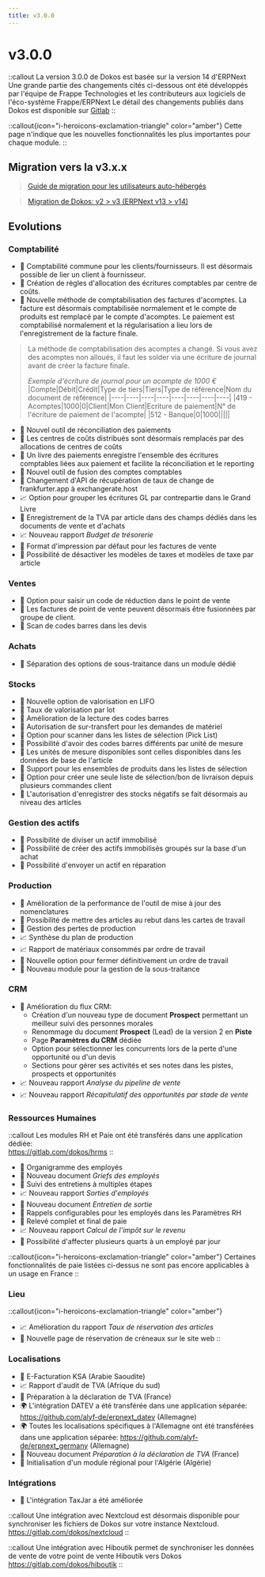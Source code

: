 ```yaml
---
title: v3.0.0
---
```


# v3.0.0

::callout
La version 3.0.0 de Dokos est basée sur la version 14 d'ERPNext
Une grande partie des changements cités ci-dessous ont été développés par l'équipe de Frappe Technologies et les contributeurs aux logiciels de l'éco-système Frappe/ERPNext
Le détail des changements publiés dans Dokos est disponible sur [Gitlab](https://gitlab.com/dokos/dokos/-/releases)
::

::callout{icon="i-heroicons-exclamation-triangle" color="amber"}
Cette page n'indique que les nouvelles fonctionnalités les plus importantes pour chaque module.
::

## Migration vers la v3.x.x

> [Guide de migration pour les utilisateurs auto-hébergés](/dodock/administration/migration-v3)

> [Migration de Dokos: v2 > v3  (ERPNext v13 > v14)](https://github.com/frappe/erpnext/wiki/Migration-Guide-to-ERPNext-version-14)


## Evolutions
### Comptabilité

- :page_facing_up: Comptabilité commune pour les clients/fournisseurs. Il est désormais possible de lier un client à fournisseur.
- :page_facing_up: Création de règles d'allocation des écritures comptables par centre de coûts.
- :page_facing_up: Nouvelle méthode de comptabilisation des factures d'acomptes. La facture est désormais comptabilisée normalement et le compte de produits est remplacé par le compte d'acomptes. Le paiement est comptabilisé normalement et la régularisation a lieu lors de l'enregistrement de la facture finale.


> La méthode de comptabilisation des acomptes a changé.
> Si vous avez des acomptes non alloués, il faut les solder via une écriture de journal avant de créer la facture finale.
>
> *Exemple d'écriture de journal pour un acompte de 1000 €*
> |Compte|Débit|Crédit|Type de tiers|Tiers|Type de référence|Nom du document de référence|
> |----|----|----|----|----|----|----|----|
> |419 - Acomptes|1000|0|Client|Mon Client|Ecriture de paiement|N° de l'écriture de paiement de l'acompte|
> |512 - Banque|0|1000|||||

- :page_facing_up: Nouvel outil de réconciliation des paiements
- :page_facing_up: Les centres de coûts distribués sont désormais remplacés par des allocations de centres de coûts
- :page_facing_up: Un livre des paiements enregistre l'ensemble des écritures comptables liées aux paiement et facilite la réconciliation et le reporting
- :page_facing_up: Nouvel outil de fusion des comptes comptables
- :page_facing_up: Changement d'API de récupération de taux de change de frankfurter.app à exchangerate.host
- :chart_with_upwards_trend: Option pour grouper les écritures GL par contrepartie dans le Grand Livre
- :page_facing_up: Enregistrement de la TVA par article dans des champs dédiés dans les documents de vente et d'achats
- :chart_with_upwards_trend: Nouveau rapport *Budget de trésorerie*
- :page_facing_up: Format d'impression par défaut pour les factures de vente
- :page_facing_up: Possibilité de désactiver les modèles de taxes et modèles de taxe par article


### Ventes

- :page_facing_up: Option pour saisir un code de réduction dans le point de vente
- :page_facing_up: Les factures de point de vente peuvent désormais être fusionnées par groupe de client.
- :page_facing_up: Scan de codes barres dans les devis


### Achats

- :page_facing_up: Séparation des options de sous-traitance dans un module dédié



### Stocks

- :page_facing_up: Nouvelle option de valorisation en LIFO
- :page_facing_up: Taux de valorisation par lot
- :page_facing_up: Amélioration de la lecture des codes barres
- :page_facing_up: Autorisation de sur-transfert pour les demandes de matériel
- :page_facing_up: Option pour scanner dans les listes de sélection (Pick List)
- :page_facing_up: Possibilité d'avoir des codes barres différents par unité de mesure
- :page_facing_up: Les unités de mesure disponibles sont celles disponibles dans les données de base de l'article
- :page_facing_up: Support pour les ensembles de produits dans les listes de sélection
- :page_facing_up: Option pour créer une seule liste de sélection/bon de livraison depuis plusieurs commandes client
- :page_facing_up: L'autorisation d'enregistrer des stocks négatifs se fait désormais au niveau des articles


### Gestion des actifs

- :page_facing_up: Possibilité de diviser un actif immobilisé
- :page_facing_up: Possibilité de créer des actifs immobilisés groupés sur la base d'un achat
- :page_facing_up: Possibilité d'envoyer un actif en réparation


### Production

- :page_facing_up: Amélioration de la performance de l'outil de mise à jour des nomenclatures
- :page_facing_up: Possibilité de mettre des articles au rebut dans les cartes de travail
- :page_facing_up: Gestion des pertes de production
- :chart_with_upwards_trend: Synthèse du plan de production
- :chart_with_upwards_trend: Rapport de matériaux consommés par ordre de travail
- :page_facing_up: Nouvelle option pour fermer définitivement un ordre de travail
- :page_facing_up: Nouveau module pour la gestion de la sous-traitance



### CRM

- :page_facing_up: Amélioration du flux CRM:
  - Création d'un nouveau type de document **Prospect** permettant un meilleur suivi des personnes morales
  - Renommage du document **Prospect** (Lead) de la version 2 en **Piste**
  - Page **Paramètres du CRM** dédiée
  - Option pour sélectionner les concurrents lors de la perte d'une opportunité ou d'un devis
  - Sections pour gérer ses activités et ses notes dans les pistes, prospects et opportunités
- :chart_with_upwards_trend: Nouveau rapport *Analyse du pipeline de vente*
- :chart_with_upwards_trend: Nouveau rapport *Récapitulatif des opportunités par stade de vente*


### Ressources Humaines

::callout
Les modules RH et Paie ont été transférés dans une application dédiée:  
<https://gitlab.com/dokos/hrms>
::

- :office: Organigramme des employés
- :page_facing_up: Nouveau document *Griefs des employés*
- :page_facing_up: Suivi des entretiens à multiples étapes
- :chart_with_upwards_trend: Nouveau rapport *Sorties d'employés*
- :page_facing_up: Nouveau document *Entretien de sortie*
- :bell: Rappels configurables pour les employés dans les Paramètres RH
- :page_facing_up: Relevé complet et final de paie
- :chart_with_upwards_trend: Nouveau rapport *Calcul de l'impôt sur le revenu*
- :page_facing_up: Possibilité d'affecter plusieurs quarts à un employé par jour

::callout{icon="i-heroicons-exclamation-triangle" color="amber"}
Certaines fonctionnalités de paie listées ci-dessus ne sont pas encore applicables à un usage en France
::

### Lieu

::callout{icon="i-heroicons-exclamation-triangle" color="amber"}
- :chart_with_upwards_trend: Amélioration du rapport *Taux de réservation des articles*
- :page_facing_up: Nouvelle page de réservation de créneaux sur le site web
::

### Localisations

- :page_facing_up: E-Facturation KSA (Arabie Saoudite)
- :chart_with_upwards_trend: Rapport d'audit de TVA (Afrique du sud)
- :page_facing_up: Préparation à la déclaration de TVA (France)
- :earth_africa: L'intégration DATEV a été transférée dans une application séparée: https://github.com/alyf-de/erpnext_datev (Allemagne)
- :earth_africa: Toutes les localisations spécifiques à l'Allemagne ont été transférées dans une application séparée: https://github.com/alyf-de/erpnext_germany (Allemagne)
- :page_facing_up: Nouveau document *Préparation à la déclaration de TVA* (France)
- :page_facing_up: Initialisation d'un module régional pour l'Algérie (Algérie)




### Intégrations

- :page_facing_up: L'intégration TaxJar a été améliorée


::callout
Une intégration avec Nextcloud est désormais disponible pour synchroniser les fichiers de Dokos sur votre instance Nextcloud.
<https://gitlab.com/dokos/nextcloud>
::

::callout
Une intégration avec Hiboutik permet de synchroniser les données de vente de votre point de vente Hiboutik vers Dokos
<https://gitlab.com/dokos/hiboutik>
::
